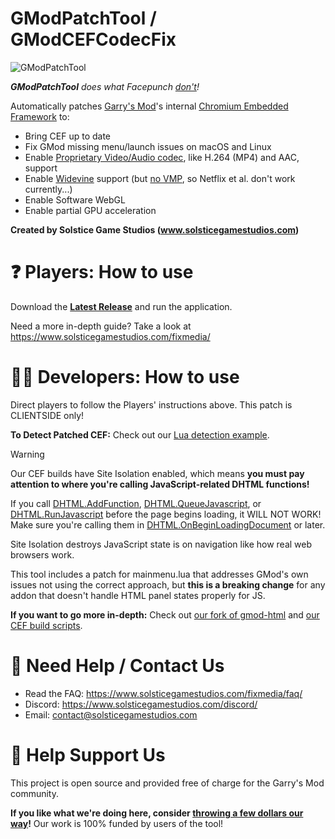 # GModPatchTool / GModCEFCodecFix

![GModPatchTool](GModPatchToolLogo.png)

***GModPatchTool** does what Facepunch [don't](https://github.com/Facepunch/gmod-html/pull/3)!*

Automatically patches [Garry's Mod](https://gmod.facepunch.com/)'s internal [Chromium Embedded Framework](https://en.wikipedia.org/wiki/Chromium_Embedded_Framework) to:
- Bring CEF up to date
- Fix GMod missing menu/launch issues on macOS and Linux
- Enable [Proprietary Video/Audio codec](https://www.chromium.org/audio-video), like H.264 (MP4) and AAC, support
- Enable [Widevine](https://www.widevine.com) support (but [no VMP](https://github.com/solsticegamestudios/GModPatchTool/issues/100), so Netflix et al. don't work currently...)
- Enable Software WebGL
- Enable partial GPU acceleration

**Created by Solstice Game Studios (www.solsticegamestudios.com)**

# ❓ Players: How to use
Download the **[Latest Release](https://github.com/solsticegamestudios/GModPatchTool/releases)** and run the application.

Need a more in-depth guide? Take a look at https://www.solsticegamestudios.com/fixmedia/

# 👩‍💻 Developers: How to use
Direct players to follow the Players' instructions above. This patch is CLIENTSIDE only!

**To Detect Patched CEF:** Check out our [Lua detection example](detection_example.lua).

> [!WARNING]
> Our  CEF builds have Site Isolation enabled, which means **you must pay attention to where you're calling JavaScript-related DHTML functions!**
>
> If you call [DHTML.AddFunction](https://wiki.facepunch.com/gmod/DHTML:AddFunction), [DHTML.QueueJavascript](https://wiki.facepunch.com/gmod/DHTML:QueueJavascript), or [DHTML.RunJavascript](https://wiki.facepunch.com/gmod/Panel:RunJavascript) before the page begins loading, it WILL NOT WORK! Make sure you're calling them in [DHTML.OnBeginLoadingDocument](https://wiki.facepunch.com/gmod/Panel:OnBeginLoadingDocument) or later.
>
> Site Isolation destroys JavaScript state is on navigation like how real web browsers work.
>
> This tool includes a patch for mainmenu.lua that addresses GMod's own issues not using the correct approach, but **this is a breaking change** for any addon that doesn't handle HTML panel states properly for JS.

**If you want to go more in-depth:** Check out [our fork of gmod-html](https://github.com/solsticegamestudios/gmod-html) and [our CEF build scripts](cef_build).

# 📢 Need Help / Contact Us
* Read the FAQ: https://www.solsticegamestudios.com/fixmedia/faq/
* Discord: https://www.solsticegamestudios.com/discord/
* Email: contact@solsticegamestudios.com

# 💖 Help Support Us
This project is open source and provided free of charge for the Garry's Mod community.

**If you like what we're doing here, consider [throwing a few dollars our way](https://www.solsticegamestudios.com/donate/)!** Our work is 100% funded by users of the tool!

